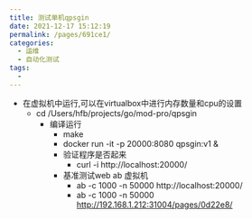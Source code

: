 ```yaml
---
title: 测试单机qpsgin
date: 2021-12-17 15:12:19
permalink: /pages/691ce1/
categories:
  - 运维
  - 自动化测试
tags:
  - 
---
```


* 在虚拟机中运行,可以在virtualbox中进行内存数量和cpu的设置
    * cd /Users/hfb/projects/go/mod-pro/qpsgin
        * 编译运行
          * make
          * docker run -it -p 20000:8080 qpsgin:v1 &
          * 验证程序是否起来
            * curl -i http://localhost:20000/
          * 基准测试web ab 虚拟机 
            *  ab -c 1000 -n 50000 http://localhost:20000/ 
            *  ab -c 1000 -n 50000 http://192.168.1.212:31004/pages/0d22e8/



